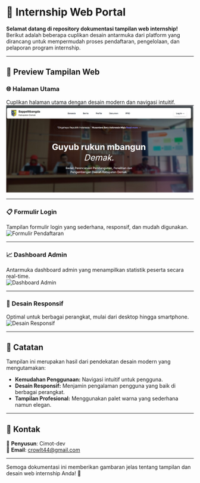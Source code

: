 # 🌟 Internship Web Portal  

**Selamat datang di repository dokumentasi tampilan web internship!**  
Berikut adalah beberapa cuplikan desain antarmuka dari platform yang dirancang untuk mempermudah proses pendaftaran, pengelolaan, dan pelaporan program internship.

---

## 📸 Preview Tampilan Web  

### 🌐 **Halaman Utama**  
Cuplikan halaman utama dengan desain modern dan navigasi intuitif.  
![Halaman Utama](https://github.com/cimot-dev/tampilan-web/blob/master/BERNADA/1.jpg)

---

### 📋 **Formulir Login**  
Tampilan formulir login yang sederhana, responsif, dan mudah digunakan.  
![Formulir Pendaftaran](https://via.placeholder.com/800x400?text=Preview+Formulir+Pendaftaran)

---

### 📈 **Dashboard Admin**  
Antarmuka dashboard admin yang menampilkan statistik peserta secara real-time.  
![Dashboard Admin](https://via.placeholder.com/800x400?text=Preview+Dashboard+Admin)

---

### 📱 **Desain Responsif**  
Optimal untuk berbagai perangkat, mulai dari desktop hingga smartphone.  
![Desain Responsif](https://via.placeholder.com/400x800?text=Preview+Mobile+View)

---

## 🎨 Catatan  
Tampilan ini merupakan hasil dari pendekatan desain modern yang mengutamakan:  
- **Kemudahan Penggunaan:** Navigasi intuitif untuk pengguna.  
- **Desain Responsif:** Menjamin pengalaman pengguna yang baik di berbagai perangkat.  
- **Tampilan Profesional:** Menggunakan palet warna yang sederhana namun elegan.  

---

## 📧 Kontak  
📌 **Penyusun**: Cimot-dev  
📧 **Email**: crowlt44@gmail.com   

---

Semoga dokumentasi ini memberikan gambaran jelas tentang tampilan dan desain web internship Anda! 🚀
